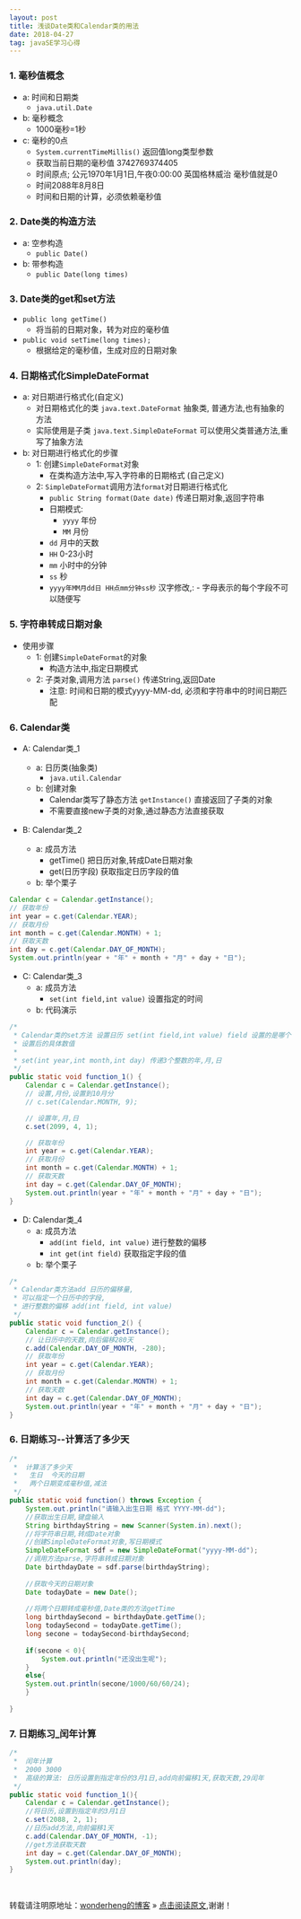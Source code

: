 ```yaml
---
layout: post
title: 浅谈Date类和Calendar类的用法
date: 2018-04-27
tag: javaSE学习心得 
---
```


### 1. 毫秒值概念
* a: 时间和日期类
	* `java.util.Date`
* b: 毫秒概念
	* 1000毫秒=1秒
* c: 毫秒的0点
	 * `System.currentTimeMillis()` 返回值long类型参数
	 * 获取当前日期的毫秒值   3742769374405    
	 * 时间原点; 公元1970年1月1日,午夜0:00:00 英国格林威治  毫秒值就是0
	 * 时间2088年8月8日    
	 * 时间和日期的计算，必须依赖毫秒值

### 2. Date类的构造方法
* a: 空参构造
	* `public Date()`
* b: 带参构造
	* `public Date(long times)`

### 3. Date类的get和set方法
* `public long getTime()`	
	* 将当前的日期对象，转为对应的毫秒值
* `public void setTime(long times);`
	* 根据给定的毫秒值，生成对应的日期对象

### 4. 日期格式化SimpleDateFormat
* a: 对日期进行格式化(自定义)
	* 对日期格式化的类 `java.text.DateFormat` 抽象类, 普通方法,也有抽象的方法
	* 实际使用是子类 `java.text.SimpleDateFormat` 可以使用父类普通方法,重写了抽象方法
* b: 对日期进行格式化的步骤
	* 1: 创建`SimpleDateFormat`对象
		* 在类构造方法中,写入字符串的日期格式 (自己定义)
	* 2: `SimpleDateFormat`调用方法`format`对日期进行格式化
		* `public String format(Date date)` 传递日期对象,返回字符串
		* 日期模式:
			* `yyyy`    年份
			* `MM`     月份
		* `dd`      月中的天数
		* `HH`       0-23小时
		* `mm`      小时中的分钟
		* `ss`      秒
		* `yyyy年MM月dd日 HH点mm分钟ss秒`  汉字修改,: -  字母表示的每个字段不可以随便写

### 5. 字符串转成日期对象
* 使用步骤
	* 1: 创建`SimpleDateFormat`的对象
		* 构造方法中,指定日期模式
	* 2: 子类对象,调用方法 `parse()` 传递String,返回Date
		* 注意: 时间和日期的模式yyyy-MM-dd, 必须和字符串中的时间日期匹配

### 6. Calendar类
* A: Calendar类_1
	* a: 日历类(抽象类)
		* `java.util.Calendar`
	* b: 创建对象
		* Calendar类写了静态方法 `getInstance()` 直接返回了子类的对象
		* 不需要直接new子类的对象,通过静态方法直接获取

* B: Calendar类_2
	* a: 成员方法
		* getTime() 把日历对象,转成Date日期对象
		* get(日历字段) 获取指定日历字段的值
	* b: 举个栗子

```java
Calendar c = Calendar.getInstance();
// 获取年份
int year = c.get(Calendar.YEAR);
// 获取月份
int month = c.get(Calendar.MONTH) + 1;
// 获取天数
int day = c.get(Calendar.DAY_OF_MONTH);
System.out.println(year + "年" + month + "月" + day + "日");
```

* C: Calendar类_3
	* a: 成员方法
		* `set(int field,int value)`  设置指定的时间
	* b: 代码演示

```java
/*
 * Calendar类的set方法 设置日历 set(int field,int value) field 设置的是哪个日历字段 value
 * 设置后的具体数值
 * 
 * set(int year,int month,int day) 传递3个整数的年,月,日
 */
public static void function_1() {
	Calendar c = Calendar.getInstance();
	// 设置,月份,设置到10月分
	// c.set(Calendar.MONTH, 9);

	// 设置年,月,日
	c.set(2099, 4, 1);

	// 获取年份
	int year = c.get(Calendar.YEAR);
	// 获取月份
	int month = c.get(Calendar.MONTH) + 1;
	// 获取天数
	int day = c.get(Calendar.DAY_OF_MONTH);
	System.out.println(year + "年" + month + "月" + day + "日");
}
```

* D: Calendar类_4
	* a: 成员方法
		* `add(int field, int value)` 进行整数的偏移
		* `int get(int field)` 获取指定字段的值
	* b: 举个栗子

```java
/*
 * Calendar类方法add 日历的偏移量,
 * 可以指定一个日历中的字段,
 * 进行整数的偏移 add(int field, int value)
 */
public static void function_2() {
	Calendar c = Calendar.getInstance();
	// 让日历中的天数,向后偏移280天
	c.add(Calendar.DAY_OF_MONTH, -280);
	// 获取年份
	int year = c.get(Calendar.YEAR);
	// 获取月份
	int month = c.get(Calendar.MONTH) + 1;
	// 获取天数
	int day = c.get(Calendar.DAY_OF_MONTH);
	System.out.println(year + "年" + month + "月" + day + "日");
}
```

### 6. 日期练习--计算活了多少天

```java
/*
 *  计算活了多少天
 *   生日  今天的日期
 *   两个日期变成毫秒值,减法
 */
public static void function() throws Exception {
	System.out.println("请输入出生日期 格式 YYYY-MM-dd");
	//获取出生日期,键盘输入
	String birthdayString = new Scanner(System.in).next();
	//将字符串日期,转成Date对象
	//创建SimpleDateFormat对象,写日期模式
	SimpleDateFormat sdf = new SimpleDateFormat("yyyy-MM-dd");
	//调用方法parse,字符串转成日期对象
	Date birthdayDate = sdf.parse(birthdayString);
	
	//获取今天的日期对象
	Date todayDate = new Date();
	
	//将两个日期转成毫秒值,Date类的方法getTime
	long birthdaySecond = birthdayDate.getTime();
	long todaySecond = todayDate.getTime();
	long secone = todaySecond-birthdaySecond;
	
	if(secone < 0){
		System.out.println("还没出生呢");
	}
	else{
	System.out.println(secone/1000/60/60/24);
	}
	
}
```

### 7. 日期练习_闰年计算

```java
/*
 *  闰年计算
 *  2000 3000
 *  高级的算法: 日历设置到指定年份的3月1日,add向前偏移1天,获取天数,29闰年
 */
public static void function_1(){
	Calendar c = Calendar.getInstance();
	//将日历,设置到指定年的3月1日
	c.set(2088, 2, 1);
	//日历add方法,向前偏移1天
	c.add(Calendar.DAY_OF_MONTH, -1);
	//get方法获取天数
	int day = c.get(Calendar.DAY_OF_MONTH);
	System.out.println(day);
}
```

<br>

转载请注明原地址：[wonderheng的博客](http://www.wonderheng.top) » [点击阅读原文](http://www.wonderheng.top/2018/04/%E6%B5%85%E8%B0%88Date%E7%B1%BB%E5%92%8CCalendar%E7%B1%BB%E7%9A%84%E7%94%A8%E6%B3%95/),谢谢！